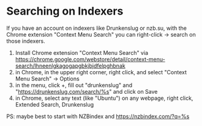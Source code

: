 # Searching on Indexers

If you have an account on indexers like Drunkenslug or nzb.su, with the Chrome extension "Context Menu Search" you can right-click -> search on those indexers.

1. Install Chrome extension "Context Menu Search" via https://chrome.google.com/webstore/detail/context-menu-search/lhneenlgkagogapgbkjbjdfelpghbnak
2. in Chrome, in the upper right corner, right click, and select "Context Menu Search" -> Options
3. in the menu, click +, fill out "drunkenslug" and "https://drunkenslug.com/search/%s" and click on Save
4. in Chrome, select any text (like "Ubuntu") on any webpage, right click, Extended Search, Drunkenslug

PS: maybe best to start with NZBindex and https://nzbindex.com/?q=%s 
